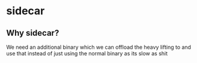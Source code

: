 # sidecar

## Why sidecar?

We need an additional binary which we can offload the heavy lifting to and use that instead of just using the normal binary as its slow as shit
